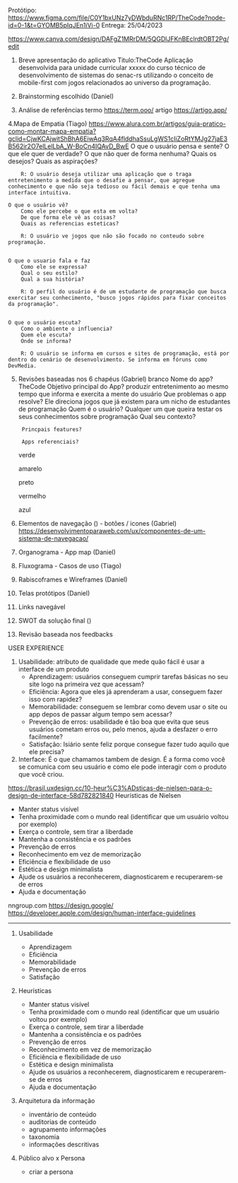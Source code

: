 Protótipo: https://www.figma.com/file/C0Y1bxUNz7yDWbduRNc1RP/TheCode?node-id=0-1&t=GYOMB5pIqJEn1iVi-0
Entrega: 25/04/2023

https://www.canva.com/design/DAFgZ1MRrDM/5QGDlJFKnBEclrdtOBT2Pg/edit

1. Breve apresentação do aplicativo
Titulo:TheCode 
    Aplicação desenvolvida para unidade curricular xxxxx do curso técnico de desenvolvimento de sistemas do senac-rs utilizando o conceito de mobile-first com jogos relacionados ao universo da programação.

2. Brainstorming escolhido (Daniel)

3. Análise de referências 
    termo https://term.ooo/
    artigo https://artigo.app/

4.Mapa de Empatia (Tiago)
https://www.alura.com.br/artigos/guia-pratico-como-montar-mapa-empatia?gclid=CjwKCAjwitShBhA6EiwAq3RqA4flddhaSsuLgWS1cIiZoRtYMJg27jaE3B562ir2O7elLelLbA_W-BoCn4IQAvD_BwE
    O que o usuário pensa e sente?
        O que ele quer de verdade?
        O que não quer de forma nenhuma?
        Quais os desejos? Quais as aspirações?

        R: O usuário deseja utilizar uma aplicação que o traga entretenimento a medida que o desafie a pensar, que agregue conhecimento e que não seja tedioso ou fácil demais e que tenha uma interface intuitiva. 

    O que o usuário vê?
        Como ele percebe o que esta em volta?
        De que forma ele vê as coisas?
        Quais as referencias esteticas?

        R: O usuário ve jogos que não são focado no conteudo sobre programação.


    O que o usuario fala e faz
        Como ele se expressa?
        Qual o seu estilo?
        Qual a sua história?

        R: O perfil do usuário é de um estudante de programação que busca exercitar seu conhecimento, "busco jogos rápidos para fixar conceitos da programação".


    O que o usuário escuta?
        Como o ambiente o influencia?
        Quem ele escuta?
        Onde se informa?

        R: O usuário se informa em cursos e sites de programação, está por dentro do cenário de desenvolvimento. Se informa em fóruns como DevMedia.

5. Revisões baseadas nos 6 chapéus (Gabriel)
    branco
        Nome do app?
            TheCode
        Objetivo principal do App?
            produzir entretenimento ao mesmo tempo que informa e exercita a mente do usuário
        Que problemas o app resolve?
            Ele direciona jogos que já existem para um nicho de estudantes de programação
        Quem é o usuário?
            Qualquer um que queira testar os seus conhecimentos sobre programação
        Qual seu contexto?

        Princpais features?

        Apps referenciais?

    verde


    amarelo

    preto

    vermelho

    azul

6. Elementos de navegação () - botões / icones (Gabriel)
https://desenvolvimentoparaweb.com/ux/componentes-de-um-sistema-de-navegacao/


7. Organograma - App map (Daniel)


8. Fluxograma - Casos de uso (Tiago)


9. Rabiscoframes e Wireframes (Daniel)

10. Telas protótipos (Daniel)

11. Links navegável 

12. SWOT da solução final ()

13. Revisão baseada nos feedbacks 



USER EXPERIENCE
1. Usabilidade: atributo de qualidade que mede quão fácil é usar a interface de um produto
    - Aprendizagem: usuários conseguem cumprir tarefas básicas no seu site logo na primeira vez que acessam? 
    - Eficiência: Agora que eles já aprenderam a usar, conseguem fazer isso com rapidez?
    - Memorabilidade: conseguem se lembrar como devem usar o site ou app depos de passar algum tempo sem acessar?
    - Prevenção de erros: usabilidade é tão  boa que evita que seus usuários cometam erros ou, pelo menos, ajuda a desfazer o erro facilmente?
    - Satisfação: Isiário sente feliz porque consegue fazer tudo aquilo que ele precisa?
2. Interface: É o que chamamos tambem de design. É a forma como você se comunica com seu usuário e como ele pode interagir com o produto que você criou.


https://brasil.uxdesign.cc/10-heur%C3%ADsticas-de-nielsen-para-o-design-de-interface-58d782821840
Heurísticas de Nielsen
- Manter status visível
- Tenha proximidade com o mundo real (identificar que um usuário voltou por exemplo)
- Exerça o controle, sem tirar a liberdade
- Mantenha a consistência e os padrões
- Prevenção de erros
- Reconhecimento em vez de memorização
- Eficiência e flexibilidade de uso
- Estética e design minimalista
- Ajude os usuários a reconhecerem, diagnosticarem e recuperarem-se de erros
- Ajuda e documentação




nngroup.com
https://design.google/
https://developer.apple.com/design/human-interface-guidelines


---
1. Usabilidade
    - Aprendizagem
    - Eficiência
    - Memorabilidade
    - Prevenção de erros
    - Satisfação

2. Heurísticas
    - Manter status visível
    - Tenha proximidade com o mundo real (identificar que um usuário voltou por exemplo)
    - Exerça o controle, sem tirar a liberdade
    - Mantenha a consistência e os padrões
    - Prevenção de erros
    - Reconhecimento em vez de memorização
    - Eficiência e flexibilidade de uso
    - Estética e design minimalista
    - Ajude os usuários a reconhecerem, diagnosticarem e recuperarem-se de erros
    - Ajuda e documentação

3. Arquitetura da informação
    - inventário de conteúdo
    - auditorias de conteúdo
    - agrupamento informações
    - taxonomia
    - informações descritivas

4. Público alvo x Persona
    - criar a persona

